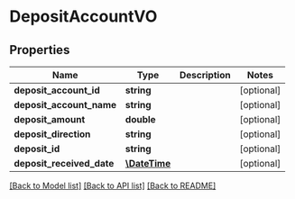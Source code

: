 # DepositAccountVO

## Properties
Name | Type | Description | Notes
------------ | ------------- | ------------- | -------------
**deposit_account_id** | **string** |  | [optional] 
**deposit_account_name** | **string** |  | [optional] 
**deposit_amount** | **double** |  | [optional] 
**deposit_direction** | **string** |  | [optional] 
**deposit_id** | **string** |  | [optional] 
**deposit_received_date** | [**\DateTime**](\DateTime.md) |  | [optional] 

[[Back to Model list]](../README.md#documentation-for-models) [[Back to API list]](../README.md#documentation-for-api-endpoints) [[Back to README]](../README.md)


